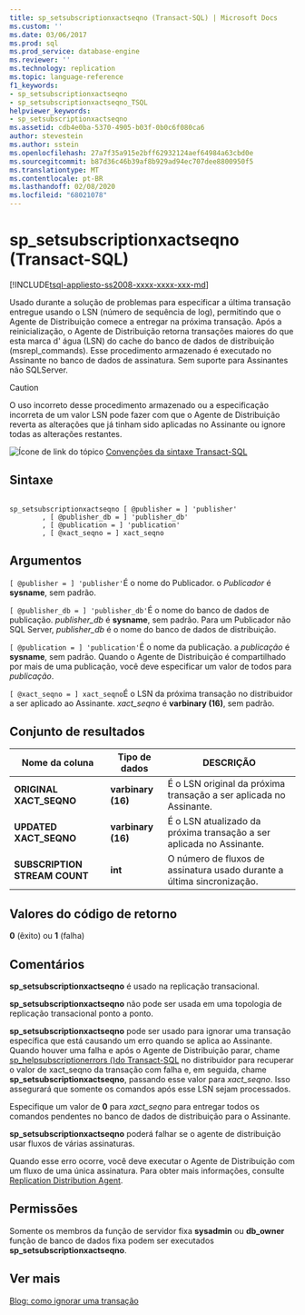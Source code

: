 ```yaml
---
title: sp_setsubscriptionxactseqno (Transact-SQL) | Microsoft Docs
ms.custom: ''
ms.date: 03/06/2017
ms.prod: sql
ms.prod_service: database-engine
ms.reviewer: ''
ms.technology: replication
ms.topic: language-reference
f1_keywords:
- sp_setsubscriptionxactseqno
- sp_setsubscriptionxactseqno_TSQL
helpviewer_keywords:
- sp_setsubscriptionxactseqno
ms.assetid: cdb4e0ba-5370-4905-b03f-0b0c6f080ca6
author: stevestein
ms.author: sstein
ms.openlocfilehash: 27a7f35a915e2bff62932124aef64984a63cbd0e
ms.sourcegitcommit: b87d36c46b39af8b929ad94ec707dee8800950f5
ms.translationtype: MT
ms.contentlocale: pt-BR
ms.lasthandoff: 02/08/2020
ms.locfileid: "68021078"
---
```

# <a name="sp_setsubscriptionxactseqno-transact-sql"></a>sp_setsubscriptionxactseqno (Transact-SQL)
[!INCLUDE[tsql-appliesto-ss2008-xxxx-xxxx-xxx-md](../../includes/tsql-appliesto-ss2008-xxxx-xxxx-xxx-md.md)]

  Usado durante a solução de problemas para especificar a última transação entregue usando o LSN (número de sequência de log), permitindo que o Agente de Distribuição comece a entregar na próxima transação. Após a reinicialização, o Agente de Distribuição retorna transações maiores do que esta marca d' água (LSN) do cache do banco de dados de distribuição (msrepl_commands). Esse procedimento armazenado é executado no Assinante no banco de dados de assinatura. Sem suporte para Assinantes não SQLServer.  
  
> [!CAUTION]  
>  O uso incorreto desse procedimento armazenado ou a especificação incorreta de um valor LSN pode fazer com que o Agente de Distribuição reverta as alterações que já tinham sido aplicadas no Assinante ou ignore todas as alterações restantes.  
  
 ![Ícone de link do tópico](../../database-engine/configure-windows/media/topic-link.gif "Ícone de link do tópico") [Convenções da sintaxe Transact-SQL](../../t-sql/language-elements/transact-sql-syntax-conventions-transact-sql.md)  
  
## <a name="syntax"></a>Sintaxe  
  
```  
  
sp_setsubscriptionxactseqno [ @publisher = ] 'publisher'  
        , [ @publisher_db = ] 'publisher_db'  
        , [ @publication = ] 'publication'  
        , [ @xact_seqno = ] xact_seqno   
```  
  
## <a name="arguments"></a>Argumentos  
`[ @publisher = ] 'publisher'`É o nome do Publicador. o *Publicador* é **sysname**, sem padrão.  
  
`[ @publisher_db = ] 'publisher_db'`É o nome do banco de dados de publicação. *publisher_db* é **sysname**, sem padrão. Para um Publicador não SQL Server, *publisher_db* é o nome do banco de dados de distribuição.  
  
`[ @publication = ] 'publication'`É o nome da publicação. a *publicação* é **sysname**, sem padrão. Quando o Agente de Distribuição é compartilhado por mais de uma publicação, você deve especificar um valor de todos para *publicação*.  
  
`[ @xact_seqno = ] xact_seqno`É o LSN da próxima transação no distribuidor a ser aplicado ao Assinante. *xact_seqno* é **varbinary (16)**, sem padrão.  
  
## <a name="result-set"></a>Conjunto de resultados  
  
|Nome da coluna|Tipo de dados|DESCRIÇÃO|  
|-----------------|---------------|-----------------|  
|**ORIGINAL XACT_SEQNO**|**varbinary (16)**|É o LSN original da próxima transação a ser aplicada no Assinante.|  
|**UPDATED XACT_SEQNO**|**varbinary (16)**|É o LSN atualizado da próxima transação a ser aplicada no Assinante.|  
|**SUBSCRIPTION STREAM COUNT**|**int**|O número de fluxos de assinatura usado durante a última sincronização.|  
  
## <a name="return-code-values"></a>Valores do código de retorno  
 **0** (êxito) ou **1** (falha)  
  
## <a name="remarks"></a>Comentários  
 **sp_setsubscriptionxactseqno** é usado na replicação transacional.  
  
 **sp_setsubscriptionxactseqno** não pode ser usada em uma topologia de replicação transacional ponto a ponto.  
  
 **sp_setsubscriptionxactseqno** pode ser usado para ignorar uma transação específica que está causando um erro quando se aplica ao Assinante. Quando houver uma falha e após o Agente de Distribuição parar, chame [sp_helpsubscriptionerrors &#40;&#41;do Transact-SQL](../../relational-databases/system-stored-procedures/sp-helpsubscriptionerrors-transact-sql.md) no distribuidor para recuperar o valor de xact_seqno da transação com falha e, em seguida, chame **sp_setsubscriptionxactseqno**, passando esse valor para *xact_seqno*. Isso assegurará que somente os comandos após esse LSN sejam processados.  
  
 Especifique um valor de **0** para *xact_seqno* para entregar todos os comandos pendentes no banco de dados de distribuição para o Assinante.  
  
 **sp_setsubscriptionxactseqno** poderá falhar se o agente de distribuição usar fluxos de várias assinaturas.  
  
 Quando esse erro ocorre, você deve executar o Agente de Distribuição com um fluxo de uma única assinatura. Para obter mais informações, consulte [Replication Distribution Agent](../../relational-databases/replication/agents/replication-distribution-agent.md).  
  
## <a name="permissions"></a>Permissões  
 Somente os membros da função de servidor fixa **sysadmin** ou **db_owner** função de banco de dados fixa podem ser executados **sp_setsubscriptionxactseqno**.  
  
## <a name="see-more"></a>Ver mais

[Blog: como ignorar uma transação](https://repltalk.com/2019/05/28/how-to-skip-a-transaction/)  
